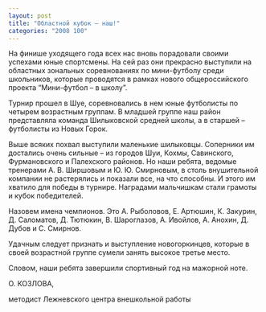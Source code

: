 ```yaml
---
layout: post
title: "Областной кубок – наш!"
categories: "2008 100"
---
```


На финише уходящего года всех нас вновь порадовали своими успехами юные спортсмены. На сей раз они прекрасно выступили на областных зональных соревнованиях по мини-футболу среди школьников, которые проводятся в рамках нового общероссийского проекта “Мини-футбол – в школу”.

Турнир прошел в Шуе, соревновались в нем юные футболисты по четырем возрастным группам. В младшей группе наш район представляла команда Шилыковской средней школы, а в старшей – футболисты из Новых Горок.

Выше всяких похвал выступили маленькие шилыковцы. Соперники им достались очень сильные – из городов Шуи, Кохмы, Савинского, Фурмановского и Палехского районов. Но наши ребята, ведомые тренерами А. В. Ширшовым и Ю. Ю. Смирновым, в столь внушительной компании не растерялись и показали все, на что способны. И этого им хватило для победы в турнире. Наградами мальчишкам стали грамоты и кубок победителей.

Назовем имена чемпионов. Это А. Рыболовов, Е. Артюшин, К. Закурин, Д. Саломатов, Д. Тютюкин, В. Шароглазов, А. Ивойлов, А. Анохин, Д. Дубов и С. Смирнов.

Удачным следует признать и выступление новогоркинцев, которые в своей возрастной группе сумели занять высокое третье место.

Словом, наши ребята завершили спортивный год на мажорной ноте.

О. КОЗЛОВА,

методист Лежневского центра внешкольной работы



